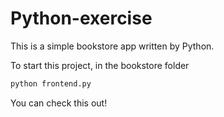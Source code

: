 # Python-exercise
This is a simple bookstore app written by Python.

To start this project, in the bookstore folder
```bash
python frontend.py
``` 
You can check this out!
